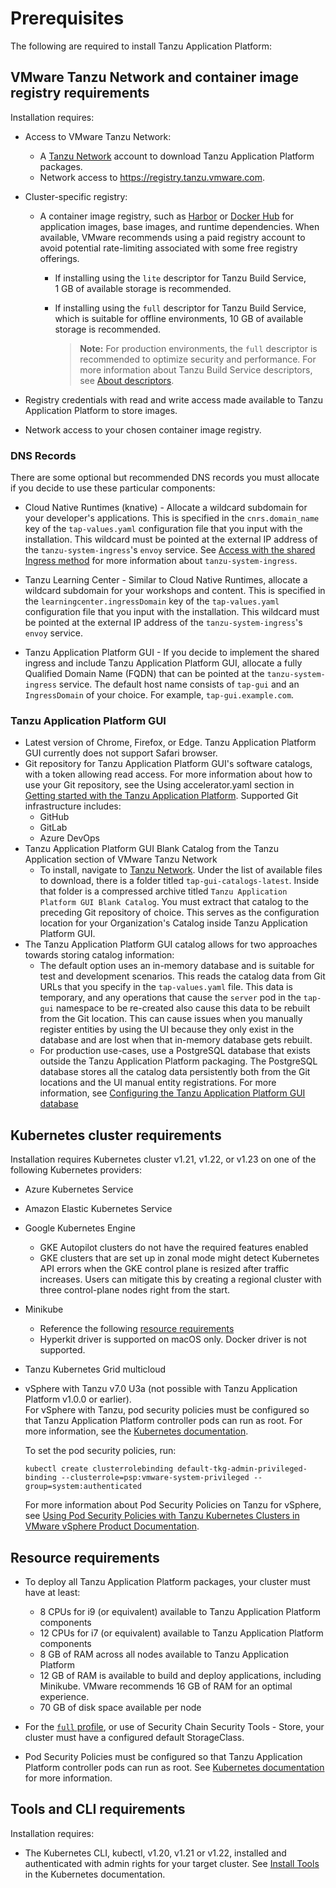# Prerequisites

The following are required to install Tanzu Application Platform:

## <a id='tn-and-cont-img-reg-reqs'></a> VMware Tanzu Network and container image registry requirements

Installation requires:

- Access to VMware Tanzu Network:

  - A [Tanzu Network](https://network.tanzu.vmware.com/) account to download
Tanzu Application Platform packages.
  - Network access to https://registry.tanzu.vmware.com.

- Cluster-specific registry:

  - A container image registry, such as [Harbor](https://goharbor.io/) or
[Docker Hub](https://hub.docker.com/) for application images, base images, and runtime dependencies.
When available, VMware recommends using a paid registry account to avoid potential rate-limiting
associated with some free registry offerings.

    - If installing using the `lite` descriptor for Tanzu Build Service, 1&nbsp;GB of available
    storage is recommended.
    - If installing using the `full` descriptor for Tanzu Build Service, which is suitable for offline
    environments, 10 GB of available storage is recommended.

        >**Note:** For production environments, the `full` descriptor is recommended to
        >optimize security and performance. For more information about Tanzu Build Service
        >descriptors, see [About descriptors](tanzu-build-service/descriptors.md).

- Registry credentials with read and write access made available to
Tanzu Application Platform to store images.

- Network access to your chosen container image registry.


### <a id='dns-records'></a>DNS Records

There are some optional but recommended DNS records you must allocate if you decide to use these particular components:

- Cloud Native Runtimes (knative) - Allocate a wildcard subdomain for your developer's applications. This is specified in the `cnrs.domain_name` key of the `tap-values.yaml` configuration file that you input with the installation. This wildcard must be pointed at the external IP address of the `tanzu-system-ingress`'s `envoy` service. See [Access with the shared Ingress method](tap-gui/accessing-tap-gui.md#ingress-method) for more information about `tanzu-system-ingress`.

- Tanzu Learning Center - Similar to Cloud Native Runtimes, allocate a wildcard subdomain for your workshops and content. This is specified in the `learningcenter.ingressDomain` key of the `tap-values.yaml` configuration file that you input with the installation. This wildcard must be pointed at the external IP address of the `tanzu-system-ingress`'s `envoy` service.

- Tanzu Application Platform GUI - If you decide to implement the shared ingress and include Tanzu Application Platform GUI, allocate a fully Qualified Domain Name (FQDN) that can be pointed at the `tanzu-system-ingress` service.
The default host name consists of `tap-gui` and an `IngressDomain` of your choice. For example,
`tap-gui.example.com`.

### <a id='tap-gui'></a>Tanzu Application Platform GUI

- Latest version of Chrome, Firefox, or Edge. Tanzu Application Platform GUI currently does not support Safari browser.
- Git repository for Tanzu Application Platform GUI's software catalogs, with a token allowing read access. For more information about how to use your Git repository, see the Using accelerator.yaml section in [Getting started with the Tanzu Application Platform](getting-started.html).
  Supported Git infrastructure includes:
    - GitHub
    - GitLab
    - Azure DevOps
- Tanzu Application Platform GUI Blank Catalog from the Tanzu Application section of VMware Tanzu Network
  - To install, navigate to [Tanzu Network](https://network.tanzu.vmware.com/products/tanzu-application-platform/). Under the list of available files to download, there is a folder titled `tap-gui-catalogs-latest`. Inside that folder is a compressed archive titled `Tanzu Application Platform GUI Blank Catalog`. You must extract that catalog to the preceding Git repository of choice. This serves as the configuration location for your Organization's Catalog inside Tanzu Application Platform GUI.
- The Tanzu Application Platform GUI catalog allows for two approaches towards storing catalog information:
    - The default option uses an in-memory database and is suitable for test and development scenarios.
          This reads the catalog data from Git URLs that you specify in the `tap-values.yaml` file.
          This data is temporary, and any operations that cause the `server` pod in the `tap-gui` namespace to be re-created
          also cause this data to be rebuilt from the Git location.
          This can cause issues when you manually register entities by using the UI because
          they only exist in the database and are lost when that in-memory database gets rebuilt.
    - For production use-cases, use a PostgreSQL database that exists outside the
          Tanzu Application Platform packaging.
          The PostgreSQL database stores all the catalog data persistently both from the Git locations
          and the UI manual entity registrations. For more information, see
          [Configuring the Tanzu Application Platform GUI database](tap-gui/database.md)


## <a id='k8s-cluster-reqs'></a>Kubernetes cluster requirements

Installation requires Kubernetes cluster v1.21, v1.22, or v1.23 on one of the following Kubernetes
providers:

- Azure Kubernetes Service
- Amazon Elastic Kubernetes Service
- Google Kubernetes Engine
    - GKE Autopilot clusters do not have the required features enabled
    - GKE clusters that are set up in zonal mode might detect Kubernetes API errors when the GKE
    control plane is resized after traffic increases. Users can mitigate this by creating a
    regional cluster with three control-plane nodes right from the start.
- Minikube
    - Reference the following [resource requirements](#resource-requirements)
    - Hyperkit driver is supported on macOS only. Docker driver is not supported.
- Tanzu Kubernetes Grid multicloud
- vSphere with Tanzu v7.0 U3a (not possible with Tanzu Application Platform v1.0.0 or earlier).<br>
For vSphere with Tanzu, pod security policies must be configured so that Tanzu Application Platform controller pods can run as root.
For more information, see the [Kubernetes documentation](https://kubernetes.io/docs/concepts/policy/pod-security-policy/).

    To set the pod security policies, run:

    ```console
    kubectl create clusterrolebinding default-tkg-admin-privileged-binding --clusterrole=psp:vmware-system-privileged --group=system:authenticated
    ```

    For more information about Pod Security Policies on Tanzu for vSphere, see
    [Using Pod Security Policies with Tanzu Kubernetes Clusters in VMware vSphere Product Documentation](https://docs.vmware.com/en/VMware-vSphere/7.0/vmware-vsphere-with-tanzu/GUID-CD033D1D-BAD2-41C4-A46F-647A560BAEAB.html).

## <a id="resource-requirements"></a>Resource requirements

- To deploy all Tanzu Application Platform packages, your cluster must have at least:
    - 8&nbsp;CPUs for i9 (or equivalent) available to Tanzu Application Platform components
    - 12&nbsp;CPUs for i7 (or equivalent) available to Tanzu Application Platform components
    - 8&nbsp;GB of RAM across all nodes available to Tanzu Application Platform
    - 12&nbsp;GB of RAM is available to build and deploy applications, including Minikube. VMware recommends 16&nbsp;GB of RAM for an optimal experience.
    - 70&nbsp;GB of disk space available per node

- For the [`full` profile](install.html#full-profile), or use of Security Chain Security Tools - Store, your cluster must have a configured default StorageClass.

- Pod Security Policies must be configured so that Tanzu Application Platform controller pods can run as root.
See [Kubernetes documentation](https://kubernetes.io/docs/concepts/policy/pod-security-policy/) for more information.


## <a id='tools-and-cli-reqs'></a>Tools and CLI requirements

Installation requires:

- The Kubernetes CLI, kubectl, v1.20, v1.21 or v1.22, installed and authenticated with admin rights for your target cluster. See [Install Tools](https://kubernetes.io/docs/tasks/tools/) in the Kubernetes documentation.
